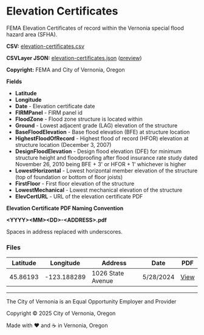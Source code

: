 # Elevation Certificates

FEMA Elevation Certificates of record within the Vernonia special flood hazard area (SFHA).

**CSV:** [elevation-certificates.csv](elevation-certificates.csv)

**CSVLayer JSON:** [elevation-certificates.json](elevation-certificates.json) ([preview](../preview.html?csv=https%3A%2F%2Fcityofvernonia.github.io%2Fgeospatial-data%2Felevation-certificates%2Felevation-certificates.json))

**Copyright:** FEMA and City of Vernonia, Oregon

**Fields**

- **Latitude**
- **Longitude**
- **Date** - Elevation certificate date
- **FIRMPanel** - FIRM panel id
- **FloodZone** - Flood zone structure is located within
- **Ground** - Lowest adjacent grade (LAG) elevation of the structure
- **BaseFloodElevation** - Base flood elevation (BFE) at structure location
- **HighestFloodOfRecord** - Highest flood of record (HFOR) elevation at structure location (December 3, 2007)
- **DesignFloodElevation** - Design flood elevation (DFE) for minimum structure height and floodproofing after flood insurance rate study dated November 26, 2010 being BFE + 3' or HFOR + 1' whichever is higher
- **LowestHorizontal** - Lowest horizontal member elevation of the structure (top of foundation or bottom of floor joists)
- **FirstFloor** - First floor elevation of the structure
- **LowestMechanical** - Lowest mechanical elevation of the structure
- **ElevCertURL** - URL of the elevation certificate PDF

**Elevation Certificate PDF Naming Convention**

**\<YYYY\>\<MM\>\<DD\>-\<ADDRESS\>.pdf**

Spaces in address replaced with underscores.

### Files

| Latitude | Longitude   | Address           | Date      |                     PDF                      |
| -------- | ----------- | ----------------- | --------- | :------------------------------------------: |
| 45.86193 | -123.188289 | 1026 State Avenue | 5/28/2024 | [View](files/20240528-1206_State_Avenue.pdf) |

---

The City of Vernonia is an Equal Opportunity Employer and Provider

Copyright © 2025 City of Vernonia, Oregon

Made with :heart: and :coffee: in Vernonia, Oregon
